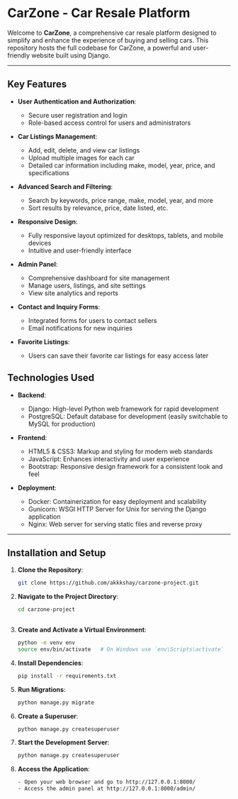 # CarZone - Car Resale Platform

Welcome to **CarZone**, a comprehensive car resale platform designed to simplify and enhance the experience of buying and selling cars. This repository hosts the full codebase for CarZone, a powerful and user-friendly website built using Django.

___

## Key Features

- **User Authentication and Authorization**:
  - Secure user registration and login
  - Role-based access control for users and administrators

- **Car Listings Management**:
  - Add, edit, delete, and view car listings
  - Upload multiple images for each car
  - Detailed car information including make, model, year, price, and specifications

- **Advanced Search and Filtering**:
  - Search by keywords, price range, make, model, year, and more
  - Sort results by relevance, price, date listed, etc.

- **Responsive Design**:
  - Fully responsive layout optimized for desktops, tablets, and mobile devices
  - Intuitive and user-friendly interface

- **Admin Panel**:
  - Comprehensive dashboard for site management
  - Manage users, listings, and site settings
  - View site analytics and reports

- **Contact and Inquiry Forms**:
  - Integrated forms for users to contact sellers
  - Email notifications for new inquiries

- **Favorite Listings**:
  - Users can save their favorite car listings for easy access later

## Technologies Used

- **Backend**:
  - Django: High-level Python web framework for rapid development
  - PostgreSQL: Default database for development (easily switchable to MySQL for production)
  
- **Frontend**:
  - HTML5 & CSS3: Markup and styling for modern web standards
  - JavaScript: Enhances interactivity and user experience
  - Bootstrap: Responsive design framework for a consistent look and feel

- **Deployment**:
  - Docker: Containerization for easy deployment and scalability
  - Gunicorn: WSGI HTTP Server for Unix for serving the Django application
  - Nginx: Web server for serving static files and reverse proxy

___

## Installation and Setup

1. **Clone the Repository**:
   ```bash
   git clone https://github.com/akkkshay/carzone-project.git

2. **Navigate to the Project Directory**:
   ```bash
   cd carzone-project
  
3. **Create and Activate a Virtual Environment**:
   ```bash
   python -m venv env
   source env/bin/activate   # On Windows use `env\Scripts\activate`

4. **Install Dependencies**:
   ```bash
   pip install -r requirements.txt

5. **Run Migrations**:
   ```bash
   python manage.py migrate

6. **Create a Superuser**:
   ```bash
   python manage.py createsuperuser

7. **Start the Development Server**:
   ```bash
   python manage.py createsuperuser

8. **Access the Application**:
   ```bash
   - Open your web browser and go to http://127.0.0.1:8000/
   - Access the admin panel at http://127.0.0.1:8000/admin/
